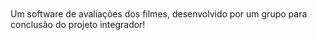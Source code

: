<h1 align="center">
 <img src"./admin/assets/img/logo.png" widht: 50px />
</h1>

Um software de avaliações dos filmes, desenvolvido por um grupo para conclusão do projeto integrador!
